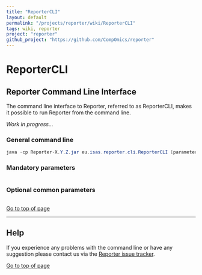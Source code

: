 ```yaml
---
title: "ReporterCLI"
layout: default
permalink: "/projects/reporter/wiki/ReporterCLI"
tags: wiki, reporter
project: "reporter"
github_project: "https://github.com/CompOmics/reporter"
---
```


# ReporterCLI [ ](# )

## Reporter Command Line Interface

The command line interface to Reporter, referred to as ReporterCLI, makes it possible to run Reporter from the command line.

_Work in progress..._

### General command line

```java
java -cp Reporter-X.Y.Z.jar eu.isas.reporter.cli.ReporterCLI [parameters]
```

### Mandatory parameters

```java

```

### Optional common parameters

```java

```

[Go to top of page](# )

----

## Help

If you experience any problems with the command line or have any suggestion please contact us via the [Reporter issue tracker](https://github.com/compomics/reporter/issues).

[Go to top of page](# )
